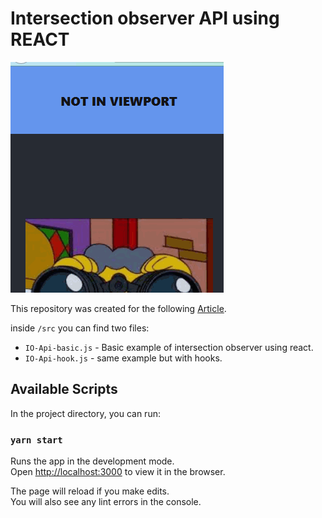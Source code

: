 # Intersection observer API using REACT

![IO Api gif](/src/inViewport.gif)

This repository was created for the following [Article](https://dev.to/producthackers/intersection-observer-using-react-49ko).

inside <code>/src</code> you can find two files:

- <code>IO-Api-basic.js</code> - Basic example of intersection observer using react.
- <code>IO-Api-hook.js</code> - same example but with hooks.

## Available Scripts

In the project directory, you can run:

### `yarn start`

Runs the app in the development mode.\
Open [http://localhost:3000](http://localhost:3000) to view it in the browser.

The page will reload if you make edits.\
You will also see any lint errors in the console.
